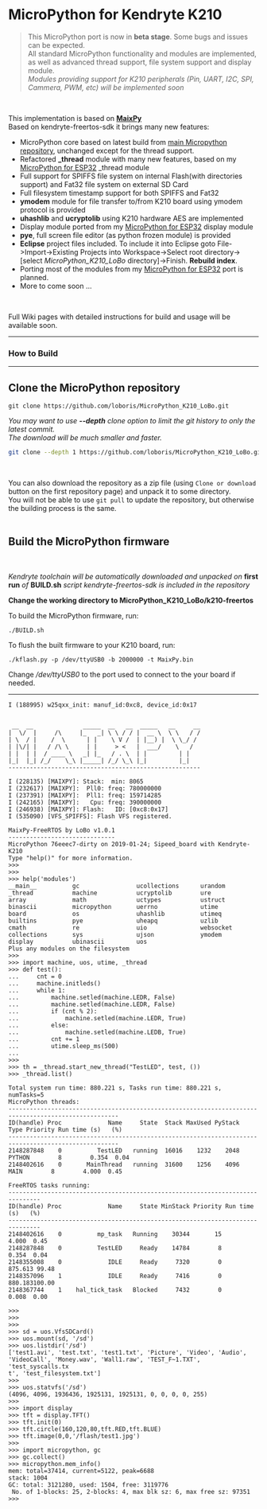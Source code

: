 # MicroPython for Kendryte K210


> This MicroPython port is now in **beta stage**. Some bugs and issues can be expected.<br>
> All standard MicroPython functionality and modules are implemented, as well as advanced thread support, file system support and display module.<br>
> *Modules providing support for K210 peripherals (Pin, UART, I2C, SPI, Cammera, PWM, etc) will be implemented soon*
> 

<br>

This implementation is based on [**MaixPy**](https://github.com/sipeed/MaixPy)<br>
Based on kendryte-freertos-sdk it brings many new features:

* MicroPython core based on latest build from [main Micropython repository](https://github.com/micropython/micropython), unchanged except for the thread support.
* Refactored **_thread** module with many new features, based on my [MicroPython for ESP32](https://github.com/loboris/MicroPython_ESP32_psRAM_LoBo/wiki/thread) _thread module
* Full support for SPIFFS file system on internal Flash(with directories support) and Fat32 file system on external SD Card
* Full filesystem timestamp support for both SPIFFS and Fat32
* **ymodem** module for file transfer to/from K210 board using ymodem protocol is provided
* **uhashlib** and **ucryptolib** using K210 hardware AES are implemented
* Display module ported from my [MicroPython for ESP32](https://github.com/loboris/MicroPython_ESP32_psRAM_LoBo/wiki/display) display module
* **pye**, full screen file editor (as python frozen module) is provided
* **Eclipse** project files included. To include it into Eclipse goto File->Import->Existing Projects into Workspace->Select root directory->[select *MicroPython_K210_LoBo* directory]->Finish. **Rebuild index**.
* Porting most of the modules from my [MicroPython for ESP32](https://github.com/loboris/MicroPython_ESP32_psRAM_LoBo/wiki) port is planned.
* More to come soon ...

<br>

Full Wiki pages with detailed instructions for build and usage will be available soon.

---

### How to Build

---

## Clone the MicroPython repository

```
git clone https://github.com/loboris/MicroPython_K210_LoBo.git
```

_You may want to use **--depth** clone option to limit the git history to only the latest commit._<br>
_The download will be much smaller and faster._

```bash
git clone --depth 1 https://github.com/loboris/MicroPython_K210_LoBo.git
```
<br>

You can also download the repository as a zip file (using `Clone or download` button on the first repository page) and unpack it to some directory.<br>
You will not be able to use `git pull` to update the repository, but otherwise the building process is the same.
<br><br>

## Build the MicroPython firmware
<br>

*Kendryte toolchain will be automatically downloaded and unpacked on* **first run** *of* **BUILD.sh** *script*
*kendryte-freertos-sdk is included in the repository*


**Change the working directory to MicroPython_K210_LoBo/k210-freertos**

To build the MicroPython firmware, run:
```
./BUILD.sh
```

To flush the built firmware to your K210 board, run:
```
./kflash.py -p /dev/ttyUSB0 -b 2000000 -t MaixPy.bin
```

Change */dev/ttyUSB0* to the port used to connect to the your board if needed.

---

```
I (188995) w25qxx_init: manuf_id:0xc8, device_id:0x17


 __  __              _____  __   __  _____   __     __ 
|  \/  |     /\     |_   _| \ \ / / |  __ \  \ \   / /
| \  / |    /  \      | |    \ V /  | |__) |  \ \_/ / 
| |\/| |   / /\ \     | |     > <   |  ___/    \   /  
| |  | |  / ____ \   _| |_   / . \  | |         | |   
|_|  |_| /_/    \_\ |_____| /_/ \_\ |_|         |_|
------------------------------------------------------

I (228135) [MAIXPY]: Stack:  min: 8065
I (232617) [MAIXPY]:  Pll0: freq: 780000000
I (237391) [MAIXPY]:  Pll1: freq: 159714285
I (242165) [MAIXPY]:   Cpu: freq: 390000000
I (246938) [MAIXPY]: Flash:   ID: [0xc8:0x17]
I (535090) [VFS_SPIFFS]: Flash VFS registered.

MaixPy-FreeRTOS by LoBo v1.0.1
------------------------------
MicroPython 76eeec7-dirty on 2019-01-24; Sipeed_board with Kendryte-K210
Type "help()" for more information.
>>> 
>>> 
>>> help('modules')
__main__          gc                ucollections      urandom
_thread           machine           ucryptolib        ure
array             math              uctypes           ustruct
binascii          micropython       uerrno            utime
board             os                uhashlib          utimeq
builtins          pye               uheapq            uzlib
cmath             re                uio               websocket
collections       sys               ujson             ymodem
display           ubinascii         uos
Plus any modules on the filesystem
>>> 
>>> import machine, uos, utime, _thread
>>> def test():
...     cnt = 0
...     machine.initleds()
...     while 1:
...         machine.setled(machine.LEDR, False)
...         machine.setled(machine.LEDR, False)
...         if (cnt % 2):
...             machine.setled(machine.LEDR, True)
...         else:
...             machine.setled(machine.LEDB, True)
...         cnt += 1
...         utime.sleep_ms(500)
...
>>> 
>>> th = _thread.start_new_thread("TestLED", test, ())
>>> _thread.list()

Total system run time: 880.221 s, Tasks run time: 880.221 s, numTasks=5
MicroPython threads:
-----------------------------------------------------------------------------------------------------
ID(handle) Proc             Name     State  Stack MaxUsed PyStack    Type Priority Run time (s)   (%)
-----------------------------------------------------------------------------------------------------
2148287848    0          TestLED   running  16016    1232    2048  PYTHON        8        0.354  0.04
2148402616    0       MainThread   running  31600    1256    4096    MAIN        8        4.000  0.45

FreeRTOS tasks running:
-------------------------------------------------------------------------------
ID(handle) Proc             Name     State MinStack Priority Run time (s)   (%)
-------------------------------------------------------------------------------
2148402616    0          mp_task   Running    30344       15        4.000  0.45
2148287848    0          TestLED     Ready    14784        8        0.354  0.04
2148355008    0             IDLE     Ready     7320        0      875.613 99.48
2148357096    1             IDLE     Ready     7416        0      880.183100.00
2148367744    1    hal_tick_task   Blocked     7432        0        0.008  0.00

>>> 
>>> 
>>> 
>>> sd = uos.VfsSDCard()
>>> uos.mount(sd, '/sd')
>>> uos.listdir('/sd')
['test1.avi', 'test.txt', 'test1.txt', 'Picture', 'Video', 'Audio', 'VideoCall', 'Money.wav', 'Wall1.raw', 'TEST_F~1.TXT', 'test_syscalls.tx
t', 'test_filesystem.txt']
>>> 
>>> uos.statvfs('/sd')
(4096, 4096, 1936436, 1925131, 1925131, 0, 0, 0, 0, 255)
>>> 
>>> import display
>>> tft = display.TFT()
>>> tft.init(0)
>>> tft.circle(160,120,80,tft.RED,tft.BLUE)
>>> tft.image(0,0,'/flash/test1.jpg')
>>> 
>>> import micropython, gc
>>> gc.collect()
>>> micropython.mem_info()
mem: total=37414, current=5122, peak=6688
stack: 1004
GC: total: 3121280, used: 1504, free: 3119776
 No. of 1-blocks: 25, 2-blocks: 4, max blk sz: 6, max free sz: 97351
>>> 

```

